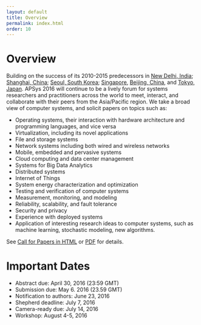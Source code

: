 ```yaml
---
layout: default
title: Overview
permalink: index.html
order: 10 
---
```


<!---
Date: 28 Feb 2016
Author: Jingyu Yang
Purpose: To build a website for APSys 2016 for Dr. Cui.
Copy From: Takahiro, who is the author of APSys2015.
--->

# Overview
Building on the success of its 2010-2015
predecessors in
[New Delhi, India](http://conferences.sigcomm.org/sigcomm/2010/APSys.php);
[Shanghai, China](http://apsys11.ucsd.edu/);
[Seoul, South Korea](http://apsys2012.kaist.ac.kr/);
[Singapore](http://apsys13.sutd.edu.sg/),
[Beijing, China](http://acs.ict.ac.cn/apsys2014/), and [Tokyo, Japan](http://www.sslab.ics.keio.ac.jp/apsys2015/).
APSys 2016 will continue to be a lively
forum for systems researchers and practitioners across the world to meet, interact, and
collaborate with their peers from the Asia/Pacific region.
We take a broad view of computer systems, and solicit papers on topics such as:

* Operating systems, their interaction with hardware architecture and programming languages, and vice versa
* Virtualization, including its novel applications
* File and storage systems
* Network systems including both wired and wireless networks
* Mobile, embedded and pervasive systems
* Cloud computing and data center management
* Systems for Big Data Analytics 
* Distributed systems
* Internet of Things
* System energy characterization and optimization 
* Testing and verification of computer systems
* Measurement, monitoring, and modeling
* Reliability, scalability, and fault tolerance
* Security and privacy
* Experience with deployed systems
* Application of interesting research ideas to computer systems, such as machine learning, stochastic modeling, new algorithms.

See [Call for Papers in HTML](call_for_papers.html) or [PDF]({{site.baseurl}}/assets/APSys16CFP.pdf) for details.


# Important Dates

* Abstract due: April 30, 2016 (23:59 GMT)
* Submission due: May 6. 2016 (23.59 GMT)
* Notification to authors: June 23, 2016
* Shepherd deadline: July 7, 2016
* Camera-ready due: July 14, 2016
* Workshop: August 4-5, 2016
